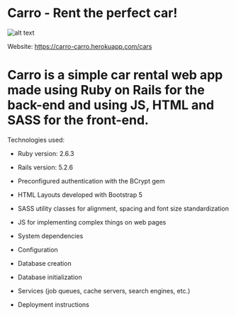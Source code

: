 # Carro - Rent the perfect car!

![alt text](https://github.com/[kristinadze]/[car_rental]/blob/[master]/thumbnail.png?raw=true)

Website: https://carro-carro.herokuapp.com/cars

# Carro is a simple car rental web app made using Ruby on Rails for the back-end and using JS, HTML and SASS for the front-end.

Technologies used:

- Ruby version: 2.6.3
- Rails version: 5.2.6
- Preconfigured authentication with the BCrypt gem
- HTML Layouts developed with Bootstrap 5
- SASS utility classes for alignment, spacing and font size standardization
- JS for implementing complex things on web pages

- System dependencies

- Configuration

- Database creation

- Database initialization

- Services (job queues, cache servers, search engines, etc.)

- Deployment instructions
